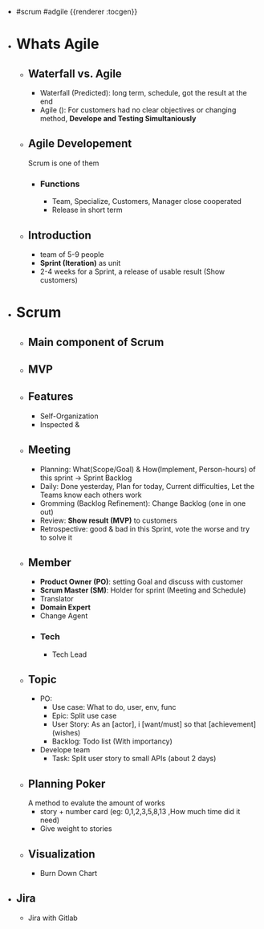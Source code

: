 - #scrum #adgile
  {{renderer :tocgen}}
- # Whats Agile
	- ## Waterfall vs. Agile
		- Waterfall (Predicted): long term, schedule, got the result at the end
		- Agile (): For customers had no clear objectives or changing method, **Develope and Testing Simultaniously**
	- ## Agile Developement
	  Scrum is one of them
		- ### Functions
			- Team, Specialize, Customers, Manager close cooperated
			- Release in short term
	- ## Introduction
		- team of 5-9 people
		- **Sprint (Iteration)** as unit
		- 2-4 weeks for a Sprint, a release of usable result (Show customers)
- # Scrum
	- ## Main component of Scrum
	- ## MVP
	- ## Features
		- Self-Organization
		- Inspected &
	- ## Meeting
		- Planning: What(Scope/Goal) & How(Implement, Person-hours) of this sprint -> Sprint Backlog
		- Daily: Done yesterday, Plan for today, Current difficulties, Let the Teams know each others work
		- Gromming (Backlog Refinement): Change Backlog (one in one out)
		- Review: **Show result (MVP)** to customers
		- Retrospective: good & bad in this Sprint, vote the worse and try to solve it
	- ## Member
		- **Product Owner (PO)**: setting Goal and discuss with customer
		- **Scrum Master (SM)**: Holder for sprint (Meeting and Schedule)
		- Translator
		- **Domain Expert**
		- Change Agent
		- ### Tech
			- Tech Lead
	- ## Topic
		- PO:
			- Use case: What to do, user, env, func
			- Epic: Split use case
			- User Story: As an [actor], i [want/must] so that [achievement] (wishes)
			- Backlog: Todo list (With importancy)
		- Develope team
			- Task: Split user story to small APIs (about 2 days)
	- ## Planning Poker
	  A method to evalute the amount of works
		- story + number card (eg: 0,1,2,3,5,8,13 ,How much time did it need)
		- Give weight to stories
	- ## Visualization
		- Burn Down Chart
- ## Jira
	- Jira with Gitlab